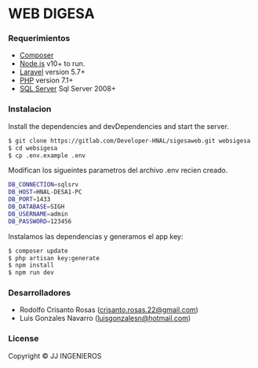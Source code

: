 # WEB DIGESA

### Requerimientos

* [Composer](https://getcomposer.org/)
* [Node.js](https://nodejs.org/) v10+ to run.
* [Laravel](https://laravel.com/) version 5.7+
* [PHP](http://php.net/) version 7.1+
* [SQL Server](https://www.microsoft.com/es-es/sql-server) Sql Server 2008+

### Instalacion

Install the dependencies and devDependencies and start the server.

```sh
$ git clone https://gitlab.com/Developer-HNAL/sigesaweb.git websigesa
$ cd websigesa
$ cp .env.example .env
```

Modifican los sigueintes parametros del archivo .env recien creado.

```sh
DB_CONNECTION=sqlsrv
DB_HOST=HNAL-DESA1-PC
DB_PORT=1433
DB_DATABASE=SIGH
DB_USERNAME=admin
DB_PASSWORD=123456
```

Instalamos las dependencias y generamos el app key:
```sh
$ composer update
$ php artisan key:generate
$ npm install
$ npm run dev
```


### Desarrolladores

 - Rodolfo Crisanto Rosas (crisanto.rosas.22@gmail.com)
 - Luis Gonzales Navarro (luisgonzalesn@hotmail.com)
 

### License

Copyright © JJ INGENIEROS